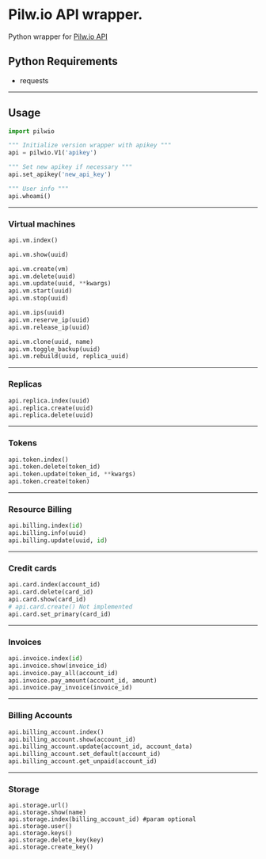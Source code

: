 # Pilw.io API wrapper. 

Python wrapper for [Pilw.io API](https://developers.pilw.io/documentation/)

## Python Requirements
* requests

--- 

## Usage

```python
import pilwio

""" Initialize version wrapper with apikey """
api = pilwio.V1('apikey')

""" Set new apikey if necessary """
api.set_apikey('new_api_key')

""" User info """
api.whoami()

```

---

### Virtual machines

```python
api.vm.index() 

api.vm.show(uuid)

api.vm.create(vm)
api.vm.delete(uuid)
api.vm.update(uuid, **kwargs) 
api.vm.start(uuid)
api.vm.stop(uuid)

api.vm.ips(uuid)
api.vm.reserve_ip(uuid)
api.vm.release_ip(uuid)

api.vm.clone(uuid, name)
api.vm.toggle_backup(uuid)
api.vm.rebuild(uuid, replica_uuid)
```

---

### Replicas
```python
api.replica.index(uuid)
api.replica.create(uuid)
api.replica.delete(uuid)
```

---

### Tokens
```python
api.token.index()
api.token.delete(token_id)
api.token.update(token_id, **kwargs)
api.token.create(token)
```

---

### Resource Billing
```python
api.billing.index(id)
api.billing.info(uuid)
api.billing.update(uuid, id)
```

---

### Credit cards
```python
api.card.index(account_id)
api.card.delete(card_id)
api.card.show(card_id)
# api.card.create() Not implemented
api.card.set_primary(card_id)
```

---

### Invoices
```python
api.invoice.index(id)
api.invoice.show(invoice_id)
api.invoice.pay_all(account_id)
api.invoice.pay_amount(account_id, amount)
api.invoice.pay_invoice(invoice_id)
``` 

---

### Billing Accounts
```python
api.billing_account.index()
api.billing_account.show(account_id)
api.billing_account.update(account_id, account_data)
api.billing_account.set_default(account_id)
api.billing_account.get_unpaid(account_id)
```

---

### Storage
```
api.storage.url()
api.storage.show(name)
api.storage.index(billing_account_id) #param optional
api.storage.user()
api.storage.keys()
api.storage.delete_key(key)
api.storage.create_key()
```